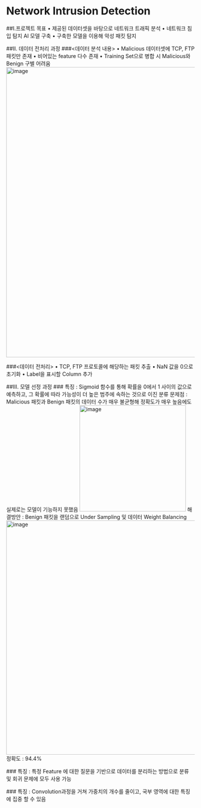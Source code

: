 # Network Intrusion Detection

##Ⅰ.프로젝트 목표
• 제공된 데이터셋을 바탕으로 네트워크 트래픽 분석
• 네트워크 침입 탐지 AI 모델 구축
• 구축한 모델을 이용해 악성 패킷 탐지

##Ⅱ. 데이터 전처리 과정
###<데이터 분석 내용>
• Malicious 데이터셋에 TCP, FTP 패킷만 존재
• 비어있는 feature 다수 존재
• Training Set으로 병합 시 Malicious와 Benign 구별 어려움
<img width="776" alt="image" src="https://github.com/7zllco/NetworkIntrusionDetection/assets/90850532/de2b6d9c-9e4b-4c0b-9fe5-a013e2257c1a">


###<데이터 전처리>
• TCP, FTP 프로토콜에 해당하는 패킷 추출
• NaN 값을 0으로 초기화
• Label을 표시할 Column 추가

##Ⅲ. 모델 선정 과정
###<Logistic Regression>
특징 : Sigmoid 함수를 통해 확률을 0에서 1 사이의 값으로 예측하고, 그 확률에 따라 가능성이 더 높은 범주에 속하는 것으로 이진 분류
문제점 : Malicious 패킷과 Benign 패킷의 데이터 수가 매우 불균형해 정확도가 매우 높음에도 실제로는 모델이 기능하지 못했음
<img width="284" alt="image" src="https://github.com/7zllco/NetworkIntrusionDetection/assets/90850532/5911d748-94f4-4a64-978a-11bd1f241b7d">
해결방안 : Benign 패킷을 랜덤으로 Under Sampling 및 데이터 Weight Balancing
<img width="626" alt="image" src="https://github.com/7zllco/NetworkIntrusionDetection/assets/90850532/3bddfb26-4ed0-4a4c-9440-706c04a02269">
정확도 : 94.4%

###<Random Forest>
특징 : 특정 Feature 에 대한 질문을 기반으로 데이터를 분리하는 방법으로 분류 및 회귀 문제에 모두 사용 가능

###<CNN>
특징 : Convolution과정을 거쳐 가중치의 개수를 줄이고, 국부 영역에 대한 특징에 집중 할 수 있음

